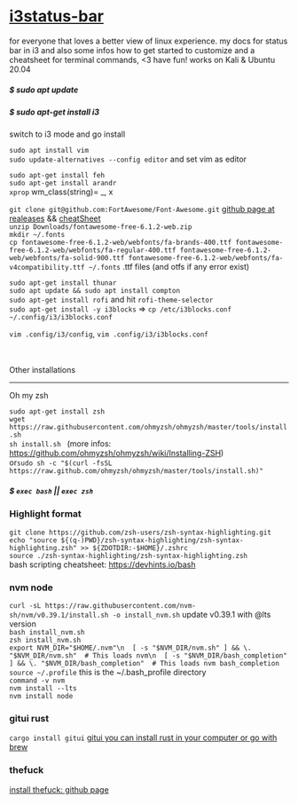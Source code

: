 # [i3status-bar](https://github.com/vivien/i3blocks)
for everyone that loves a better view of linux experience. my docs for status bar in i3 and also some infos how to get started to customize and a cheatsheet for terminal commands,   &lt;3 have fun! works on Kali  &amp; Ubuntu 20.04 

##### $ sudo apt update
##### $ sudo apt-get install i3     

switch to i3 mode and go install

```sudo apt install vim``` <br/>
```sudo update-alternatives --config editor``` and set vim as editor<br/>

```sudo apt-get install feh```<br/>
```sudo apt-get install arandr```<br/>
```xprop``` wm_class(string)= _, x <br/>


```git clone git@github.com:FortAwesome/Font-Awesome.git``` [github page at realeases](https://github.com/FortAwesome/Font-Awesome) && [cheatSheet](https://fontawesome.com/v4/cheatsheet/)<br/>
```unzip Downloads/fontawesome-free-6.1.2-web.zip``` <br/>
```mkdir ~/.fonts```<br/>
```cp fontawesome-free-6.1.2-web/webfonts/fa-brands-400.ttf fontawesome-free-6.1.2-web/webfonts/fa-regular-400.ttf fontawesome-free-6.1.2-web/webfonts/fa-solid-900.ttf fontawesome-free-6.1.2-web/webfonts/fa-v4compatibility.ttf ~/.fonts``` .ttf files (and otfs if any error exist)<br/>

```sudo apt-get install thunar```<br/>
```sudo apt update && sudo apt install compton```<br/>
```sudo apt-get install rofi``` and hit ```rofi-theme-selector```<br/> 
```sudo apt-get install -y i3blocks``` => ```cp /etc/i3blocks.conf ~/.config/i3/i3blocks.conf```<br/>

```vim .config/i3/config```, ```vim .config/i3/i3blocks.conf```  <br/>

<br/>
<br/>
Other installations

-----------------------------------------------------------------------

Oh my zsh

``` sudo apt-get install zsh ```<br/>
``` wget https://raw.githubusercontent.com/ohmyzsh/ohmyzsh/master/tools/install.sh ```<br/>
```sh install.sh ``` (more infos: https://github.com/ohmyzsh/ohmyzsh/wiki/Installing-ZSH)<br/>
or```sudo sh -c "$(curl -fsSL https://raw.github.com/ohmyzsh/ohmyzsh/master/tools/install.sh)"```<br/>
##### $ ```exec bash``` || ```exec zsh```<br/>
### Highlight format

```git clone https://github.com/zsh-users/zsh-syntax-highlighting.git```<br/>
```echo "source ${(q-)PWD}/zsh-syntax-highlighting/zsh-syntax-highlighting.zsh" >> ${ZDOTDIR:-$HOME}/.zshrc```<br/>
```source ./zsh-syntax-highlighting/zsh-syntax-highlighting.zsh```<br/>
bash scripting cheatsheet: https://devhints.io/bash<br/>


### nvm node

```curl -sL https://raw.githubusercontent.com/nvm-sh/nvm/v0.39.1/install.sh -o install_nvm.sh``` update v0.39.1 with @lts version<br/> 
```bash install_nvm.sh```<br/>
```zsh install_nvm.sh```<br/>
```export NVM_DIR="$HOME/.nvm"\n  [ -s "$NVM_DIR/nvm.sh" ] && \. "$NVM_DIR/nvm.sh"  # This loads nvm\n  [ -s "$NVM_DIR/bash_completion" ] && \. "$NVM_DIR/bash_completion"  # This loads nvm bash_completion```<br/>
```source ~/.profile``` this is the ~/.bash_profile directory<br/>
```command -v nvm```<br/>
```nvm install --lts```<br/>
```nvm install node```<br/>


### gitui rust

```cargo install gitui``` [gitui you can install rust in your computer or go with brew](https://github.com/extrawurst/gitui)<br/> 

### thefuck

[install thefuck: github page](https://github.com/nvbn/thefuck)


